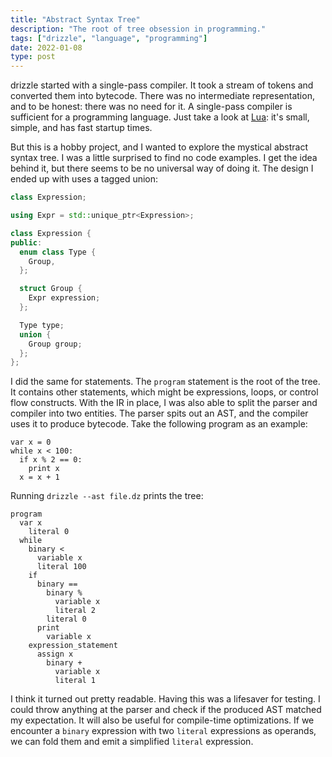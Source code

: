 ```yaml
---
title: "Abstract Syntax Tree"
description: "The root of tree obsession in programming."
tags: ["drizzle", "language", "programming"]
date: 2022-01-08
type: post
---
```

drizzle started with a single-pass compiler. It took a stream of tokens and converted them into bytecode. There was no intermediate representation, and to be honest: there was no need for it. A single-pass compiler is sufficient for a programming language. Just take a look at [Lua](https://www.lua.org/): it's small, simple, and has fast startup times.

But this is a hobby project, and I wanted to explore the mystical abstract syntax tree. I was a little surprised to find no code examples. I get the idea behind it, but there seems to be no universal way of doing it. The design I ended up with uses a tagged union:

```cpp
class Expression;

using Expr = std::unique_ptr<Expression>;

class Expression {
public:
  enum class Type {
    Group,
  };

  struct Group {
    Expr expression;
  };

  Type type;
  union {
    Group group;
  };
};
```

I did the same for statements. The `program` statement is the root of the tree. It contains other statements, which might be expressions, loops, or control flow constructs. With the IR in place, I was also able to split the parser and compiler into two entities. The parser spits out an AST, and the compiler uses it to produce bytecode. Take the following program as an example:

```drizzle
var x = 0
while x < 100:
  if x % 2 == 0:
    print x
  x = x + 1
```

Running `drizzle --ast file.dz` prints the tree:

```
program
  var x
    literal 0
  while
    binary <
      variable x
      literal 100
    if
      binary ==
        binary %
          variable x
          literal 2
        literal 0
      print
        variable x
    expression_statement
      assign x
        binary +
          variable x
          literal 1
```

I think it turned out pretty readable. Having this was a lifesaver for testing. I could throw anything at the parser and check if the produced AST matched my expectation. It will also be useful for compile-time optimizations. If we encounter a `binary` expression with two `literal` expressions as operands, we can fold them and emit a simplified `literal` expression.

